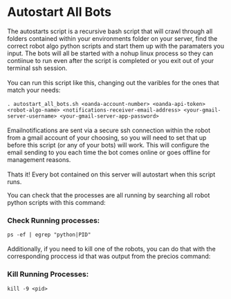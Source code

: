 # Autostart All Bots  

The autostarts script is a recursive bash script that will crawl through all folders contained within your environments folder on your server, find the correct robot algo python scripts and start them up with the paramaters you input.  The bots will all be started with a nohup linux process so they can contiinue to run even after the script is completed or you exit out of your terminal ssh session.   
\
You can run this script like this, changing out the varibles for the ones that match your needs:   
\
```. autostart_all_bots.sh <oanda-account-number> <oanda-api-token> <robot-algo-name> <notifications-receiver-email-address> <your-gmail-server-username> <your-gmail-server-app-password>```   
\
Emailnotifications are sent via a secure ssh connection within the robot from a gmail account of your choosing, so you will need to set that up before this script (or any of your bots) will work.  This will configure the email sending to you each time the bot comes online or goes offline for management reasons.   
\
Thats it! Every bot contained on this server will autostart when this script runs.   

You can check that the processes are all running by searching all robot python scripts with this command:   

### Check Running processes:
```ps -ef | egrep "python|PID"```   
\
Additionally, if you need to kill one of the robots, you can do that with the corresponding proccess id that was output from the precios command:    

### Kill Running Processes:   
```kill -9 <pid>```


